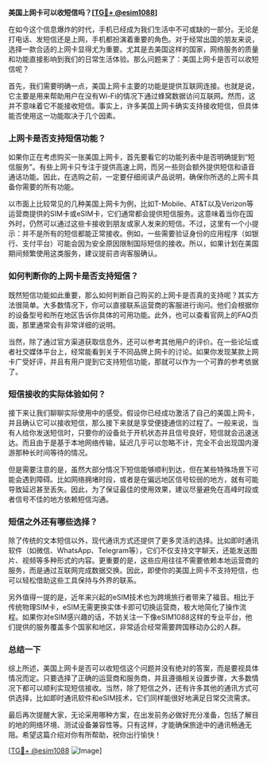 **美国上网卡可以收短信吗？[[TG💪+ @esim1088](https://t.me/s/esim1088)]**

在如今这个信息爆炸的时代，手机已经成为我们生活中不可或缺的一部分。无论是打电话、发短信还是上网，手机都扮演着重要的角色。对于经常出国的朋友来说，选择一款合适的上网卡显得尤为重要。尤其是去美国这样的国家，网络服务的质量和功能直接影响到我们的日常生活体验。那么问题来了：美国上网卡是否可以收短信呢？

首先，我们需要明确一点，美国上网卡主要的功能是提供互联网连接。也就是说，它主要是用来帮助用户在没有Wi-Fi的情况下通过蜂窝数据访问互联网。然而，这并不意味着它不能接收短信。事实上，许多美国上网卡确实支持接收短信，但具体能否使用这一功能取决于几个因素。

### **上网卡是否支持短信功能？**

如果你正在考虑购买一张美国上网卡，首先要看它的功能列表中是否明确提到“短信服务”。有些上网卡只专注于提供高速上网，而另一些则会额外提供短信和语音通话功能。因此，在选购之前，一定要仔细阅读产品说明，确保你所选的上网卡具备你需要的所有功能。

以市面上比较常见的几种美国上网卡为例，比如T-Mobile、AT&T以及Verizon等运营商提供的SIM卡或eSIM卡，它们通常都会提供短信服务。这意味着当你在国外时，仍然可以通过这些卡接收到朋友或家人发来的短信。不过，这里有一个小提示：并不是所有的短信都能正常接收。例如，一些需要验证身份的应用程序（如银行、支付平台）可能会因为安全原因限制国际短信的接收。所以，如果计划在美国期间频繁使用这类服务，建议提前咨询客服确认。

### **如何判断你的上网卡是否支持短信？**

既然短信功能如此重要，那么如何判断自己购买的上网卡是否真的支持呢？其实方法很简单。大多数情况下，你可以直接联系运营商的客服进行询问。他们会根据你的设备型号和所在地区告诉你具体的可用功能。此外，也可以查看官网上的FAQ页面，那里通常会有非常详细的说明。

当然，除了通过官方渠道获取信息外，还可以参考其他用户的评价。在一些论坛或者社交媒体平台上，经常能看到关于不同品牌上网卡的讨论。如果你发现某款上网卡广受好评，并且有用户提到它支持短信功能，那就可以作为一个可靠的参考依据了。

### **短信接收的实际体验如何？**

接下来让我们聊聊实际使用中的感受。假设你已经成功激活了自己的美国上网卡，并且确认它可以接收短信，那么接下来就是享受便捷通信的过程了。一般来说，当有人给你发送短信时，只要你的设备处于开机状态并且信号良好，短信就会迅速送达。而且由于是基于本地网络传输，延迟几乎可以忽略不计，完全不会出现国内漫游那种长时间等待的情况。

但是需要注意的是，虽然大部分情况下短信能够顺利到达，但在某些特殊场景下可能会遇到障碍。比如网络拥堵时段，或者是在偏远地区信号较弱的地方，就有可能导致延迟甚至丢失。因此，为了保证最佳的使用效果，建议尽量避免在高峰时段或者信号不佳的地方依赖短信沟通。

### **短信之外还有哪些选择？**

除了传统的文本短信以外，现代通讯方式还提供了更多灵活的选择。比如即时通讯软件（如微信、WhatsApp、Telegram等），它们不仅支持文字聊天，还能发送图片、视频等多种形式的内容。更重要的是，这些应用往往不需要依赖本地运营商的服务，而是通过互联网完成数据交换。因此，即使你的美国上网卡不支持短信，也可以轻松借助这些工具保持与外界的联系。

另外值得一提的是，近年来兴起的eSIM技术也为跨境旅行者带来了福音。相比于传统物理SIM卡，eSIM无需更换实体卡即可切换运营商，极大地简化了操作流程。如果你对eSIM感兴趣的话，不妨关注一下像eSIM1088这样的专业平台，他们提供的服务覆盖多个国家和地区，非常适合经常需要跨国移动办公的人群。

### **总结一下**

综上所述，美国上网卡是否可以收短信这个问题并没有绝对的答案，而是要视具体情况而定。只要选择了正确的运营商和服务商，并且遵循相关设置步骤，大多数情况下都可以顺利实现短信接收。当然，除了短信之外，还有许多其他的通讯方式可供选择，比如即时通讯软件和eSIM技术，它们同样能很好地满足日常交流需求。

最后再次提醒大家，无论采用哪种方案，在出发前务必做好充分准备，包括了解目的地的网络环境、测试设备兼容性等。只有这样，才能确保旅途中的通讯畅通无阻。希望这篇介绍对你有所帮助，祝你出行愉快！

[[TG💪+ @esim1088](https://t.me/s/esim1088) ![Image](https://i.postimg.cc/4NQfJmqS/Snipaste-2025-05-13-00-14-12.png)]